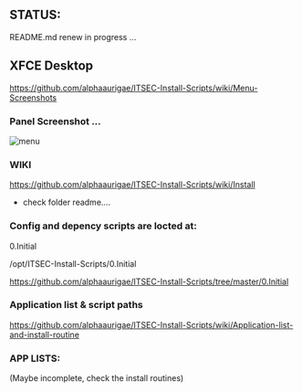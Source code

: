 ## STATUS: 

README.md renew in progress ...

## XFCE Desktop 

https://github.com/alphaaurigae/ITSEC-Install-Scripts/wiki/Menu-Screenshots

### Panel Screenshot ...
![menu](http://i.imgur.com/hUs1wM1.png)

### WIKI

https://github.com/alphaaurigae/ITSEC-Install-Scripts/wiki/Install

- check folder readme....

### Config and depency scripts are locted at:
0.Initial

/opt/ITSEC-Install-Scripts/0.Initial

https://github.com/alphaaurigae/ITSEC-Install-Scripts/tree/master/0.Initial

### Application list & script paths

https://github.com/alphaaurigae/ITSEC-Install-Scripts/wiki/Application-list-and-install-routine

### APP LISTS:
(Maybe incomplete, check the install routines)



